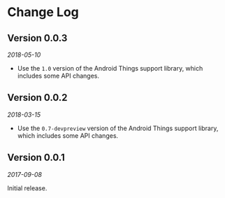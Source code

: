 Change Log
==========

## Version 0.0.3

_2018-05-10_

 *  Use the `1.0` version of the Android Things support library, which includes some API changes.


## Version 0.0.2

_2018-03-15_

 *  Use the `0.7-devpreview` version of the Android Things support library, which includes some API changes.


## Version 0.0.1

_2017-09-08_

Initial release.
